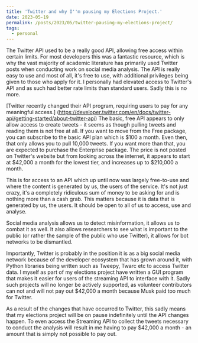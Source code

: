 ```yaml
---
title: 'Twitter and why I''m pausing my Elections Project.'
date: 2023-05-19
permalink: /posts/2023/05/twitter-pausing-my-elections-project/
tags:
  - personal
---
```


The Twitter API used to be a really good API, allowing free access within certain limits. For most developers this was a fantastic resource, which is why the vast majority of academic literature has primarily used Twitter posts when conducting work on social media analysis. The API is really easy to use and most of all, it's free to use, with additional privileges being given to those who apply for it. I personally had elevated access to Twitter's API and as such had better rate limits than standard users. Sadly this is no more.

[Twitter recently changed their API program, requiring users to pay for any meaningful access.] (https://developer.twitter.com/en/docs/twitter-api/getting-started/about-twitter-api) The basic, free API appears to only allow access to create tweets - it seems as though pulling tweets and reading them is not free at all. If you want to move from the Free package, you can subscribe to the basic API plan which is $100 a month. Even then, that only allows you to pull 10,000 tweets. If you want more than that, you are expected to purchase the Enterprise package. The price is not posted on Twitter's website but from looking across the internet, it appears to start at $42,000 a month for the lowest tier, and increases up to $210,000 a month.

This is for access to an API which up until now was largely free-to-use and where the content is generated by us, the users of the service. It's not just crazy, it's a completely ridiculous sum of money to be asking for and is nothing more than a cash grab.
This matters because it is data that is generated by us, the users. It should be open to all of us to access, use and analyse.

Social media analysis allows us to detect misinformation, it allows us to combat it as well. It also allows researchers to see what is important to the public (or rather the sample of the public who use Twitter), it allows for bot networks to be dismantled. 

Importantly, Twitter is probably in the position it is as a big social media network because of the developer ecosystem that has grown around it, with Python libraries being written such as Tweepy, Twarc etc to access Twitter data. I myself as part of my elections project have written a GUI program that makes it easier for users of the streaming API to interface with it. Sadly such projects will no longer be actively supported, as volunteer contributors can not and will not pay out $42,000 a month because Musk paid too much for Twitter.

As a result of the changes that have occurred to Twitter, this sadly means that my elections project will be on pause indefinitely until the API changes happen. To even access the Streaming API to collect the tweets necessary to conduct the analysis will result in me having to pay $42,000 a month - an amount that is simply not possible to pay out. 